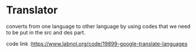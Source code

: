 # Translator


converts  from one language to other language  by using codes that we need to be put in the src and des part. 

code link :https://www.labnol.org/code/19899-google-translate-languages
